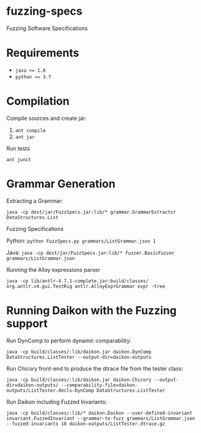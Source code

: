 # fuzzing-specs
Fuzzing Software Specifications

# Requirements

* `java >= 1.8`
* `python >= 3.7`

# Compilation

Compile sources and create jar:

1. `ant compile`
2. `ant jar`

Run tests

`ant junit`

# Grammar Generation

Extracting a Grammar:

`java -cp dest/jar/FuzzSpecs.jar:lib/* grammar.GrammarExtractor DataStructures.List`

Fuzzing Specifications

Python: `python FuzzSpecs.py grammars/ListGrammar.json 1`

Java: `java -cp dest/jar/FuzzSpecs.jar:lib/* fuzzer.BasicFuzzer grammars/ListGrammar.json`

Running the Alloy expressions parser

`java -cp lib/antlr-4.7.1-complete.jar:build/classes/ org.antlr.v4.gui.TestRig antlr.AlloyExprGrammar expr -tree`

# Running Daikon with the Fuzzing support

Run DynComp to perform dynamic comparability:

`java -cp build/classes/:lib/daikon.jar daikon.DynComp DataStructures.ListTester --output-dir=daikon-outputs`

Run Chicory front-end to produce the dtrace file from the tester class:

`java -cp build/classes/:lib/daikon.jar daikon.Chicory --output-dir=daikon-outputs/ --comparability-file=daikon-outputs/ListTester.decls-DynComp DataStructures.ListTester`

Run Daikon including Fuzzed Invariants:

`java -cp build/classes/:lib/* daikon.Daikon --user-defined-invariant invariant.FuzzedInvariant --grammar-to-fuzz grammars/ListGrammar.json --fuzzed-invariants 10 daikon-outputs/ListTester.dtrace.gz`


